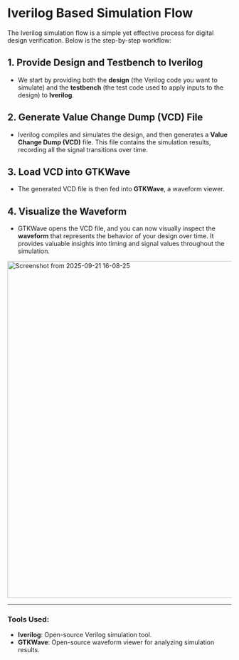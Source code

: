 # Iverilog Based Simulation Flow

The Iverilog simulation flow is a simple yet effective process for digital design verification. Below is the step-by-step workflow:

## 1. Provide Design and Testbench to Iverilog

- We start by providing both the **design** (the Verilog code you want to simulate) and the **testbench** (the test code used to apply inputs to the design) to **Iverilog**.

## 2. Generate Value Change Dump (VCD) File

- Iverilog compiles and simulates the design, and then generates a **Value Change Dump (VCD)** file. This file contains the simulation results, recording all the signal transitions over time.

## 3. Load VCD into GTKWave

- The generated VCD file is then fed into **GTKWave**, a waveform viewer.

## 4. Visualize the Waveform

- GTKWave opens the VCD file, and you can now visually inspect the **waveform** that represents the behavior of your design over time. It provides valuable insights into timing and signal values throughout the simulation.

<img width="1361" height="758" alt="Screenshot from 2025-09-21 16-08-25" src="https://github.com/user-attachments/assets/58cf01db-0015-45e8-bcfa-0f08f20432bd" />

---

### Tools Used:

- **Iverilog**: Open-source Verilog simulation tool.
- **GTKWave**: Open-source waveform viewer for analyzing simulation results.
